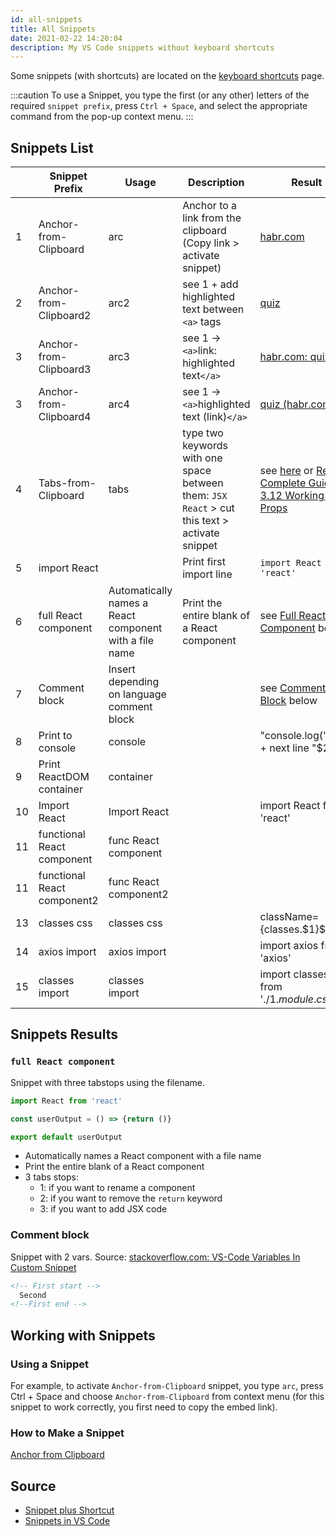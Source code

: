 ```yaml
---
id: all-snippets
title: All Snippets
date: 2021-02-22 14:20:04
description: My VS Code snippets without keyboard shortcuts
---
```


Some snippets (with shortcuts) are located on the [keyboard shortcuts](../user-keyboard-shortcuts) page.

:::caution
To use a Snippet, you type the first (or any other) letters of the required `snippet prefix`, press `Ctrl + Space`, and select the appropriate command from the pop-up context menu.
:::

## Snippets List

|   |Snippet Prefix|Usage|Description|Result|
| - | ------------ | --- | --------- | ---- |
| 1 | Anchor-from-Clipboard | arc | Anchor to a link from the clipboard (Copy link > activate snippet) | <a href='https://habr.com/ru/post/440946/' class='external'>habr.com</a>|
| 2 | Anchor-from-Clipboard2 | arc2 | see 1 + add highlighted text between `<a>` tags | <a href='https://habr.com/ru/post/440946/' class='external'>quiz</a> |
| 3 | Anchor-from-Clipboard3 | arc3 | see 1 -> `<a>`link: highlighted text`</a>`  | <a href='https://habr.com/ru/post/440946/' class='external'>habr.com: quiz</a> |
| 3 | Anchor-from-Clipboard4 | arc4 | see 1 -> `<a>`highlighted text (link)`</a>`  | <a href='https://habr.com/ru/post/440946/' class='external'>quiz (habr.com)</a> |
| 4 | Tabs-from-Clipboard | tabs | type two keywords with one space between them: `JSX React`  > cut this text > activate snippet |  see [here](../../courses/react-complete-guide/03-base-feature-syntax/Lessons/3-06-0-jsx) or [React Complete Guide: 3.12 Working with Props](../../courses/react-complete-guide/03-base-feature-syntax/Lessons/3-12-working-with-props) |
5 | import React | | Print first import line | `import React from 'react'` |
6 | full React component | Automatically names a React component with a file name | Print the entire blank of a React component | see [Full React Component](#full-react-component ) below
7 | Comment block | Insert depending on language comment block | | see [Comment Block](#comment-block) below
8 | Print to console | console || "console.log('$1');" + next line "$2"|
9 | Print ReactDOM container | container |||
10 | Import React | Import React || import React from 'react' |
11 | functional React component | func React component |||
11 | functional React component2 | func React component2 |||
13 | classes css | classes css | | className={classes.$1}$0 |
14 | axios import | axios import | | import axios from 'axios' |
15 | classes import | classes import | | import classes from './$1.module.css'$0 |

## Snippets Results

### `full React component`

Snippet with three tabstops using the filename.

```jsx
import React from 'react'

const userOutput = () => {return ()}

export default userOutput
```

- Automatically names a React component with a file name
- Print the entire blank of a React component
- 3 tabs stops:
  - 1: if you want to rename a component
  - 2: if you want to remove the `return` keyword
  - 3: if you want to add JSX code

### Comment block

Snippet with 2 vars.
Source: <a href='https://stackoverflow.com/questions/57340128/vs-code-variables-in-custom-snippet' class='external'>stackoverflow.com: VS-Code Variables In Custom Snippet</a>

```html
<!-- First start -->
  Second
<!--First end -->
```

## Working with Snippets

### Using a Snippet

For example, to activate `Anchor-from-Clipboard` snippet, you type `arc`, press Ctrl + Space and choose `Anchor-from-Clipboard` from context menu (for this snippet to work correctly, you first need to copy the embed link).

### How to Make a Snippet

[Anchor from Clipboard](anchor-from-clipboard)

## Source

- [Snippet plus Shortcut](snippet-plus-shortcut)
- <a href='https://code.visualstudio.com/docs/editor/userdefinedsnippets#_creating-your-own-snippets' class='external'>Snippets in VS Code</a>
